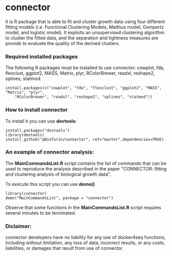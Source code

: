 # connector
It is R package that is able to fit and cluster growth data using four different fitting models (i.e. Functional Clustering Models, Malthus model, Gompertz model, and logistic model). 
It exploits an unsupervised clustering algorithm to cluster the fitted data, and the separation and tightness measures are provide to evaluete the quality of the derived  clusters.

### Required installed packages
The following R packages must be installed to use connector:
cowplot, fda, flexclust, ggplot2, MASS, Matrix, plyr, RColorBrewer, readxl, reshape2, splines, statmod.

```
install.packages(c("cowplot", "fda", "flexclust", "ggplot2", "MASS", "Matrix", "plyr",
	"RColorBrewer", "readxl", "reshape2", "splines", "statmod"))
```

### How to install connector
To install it you can use  **devtools**:

```
install.packages("devtools")
library(devtools)
install_github("qBioTurin/connector", ref="master",dependencies=TRUE)
```

### An example of connector analysis:
The **MainCommandsList.R** script contains the list of commands that can be used to reproduce the analysis described in the paper "CONNECTOR: fitting and clustering analysis of biological growth data".

To execute this script you can use **demo()**
```
library(connector)
demo("MainCommandsList", package = "connector")
```
Observe that some functions in the **MainCommandsList.R** script requires several minutes to be terminated. 

### Diclaimer:
connector developers have no liability for any use of docker4seq functions, including without limitation, any loss of data, incorrect results, or any costs, liabilities, or damages that result from use of connector. 

